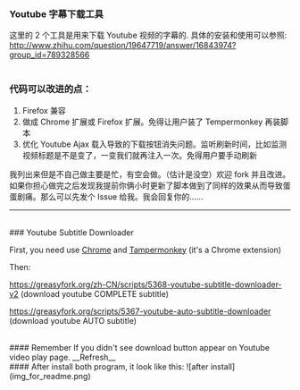 ### Youtube 字幕下载工具

这里的 2 个工具是用来下载 Youtube 视频的字幕的.
具体的安装和使用可以参照:
http://www.zhihu.com/question/19647719/answer/16843974?group_id=789328566
<br>
<br>
### 代码可以改进的点：
  1. Firefox 兼容
  2. 做成 Chrome 扩展或 Firefox 扩展。免得让用户装了 Tempermonkey 再装脚本
  3. 优化 Youtube Ajax 载入导致的下载按钮消失问题。监听刷新时间，比如监测视频标题是不是变了，一变我们就再注入一次。免得用户要手动刷新

我列出来但是不自己做主要是忙，有空会做。（估计是没空）欢迎 fork 并且改进。如果你担心做完之后发现我提前你俩小时更新了脚本做到了同样的效果从而导致蛋蛋剧痛。那么可以先发个 Issue 给我。我会回复你的……

---

<br>
### Youtube Subtitle Downloader

First, you need use [Chrome](https://www.google.com/chrome/browser/) and [Tampermonkey](https://chrome.google.com/webstore/detail/tampermonkey/dhdgffkkebhmkfjojejmpbldmpobfkfo?utm_source=chrome-ntp-icon) (it's a Chrome extension)


Then:

https://greasyfork.org/zh-CN/scripts/5368-youtube-subtitle-downloader-v2
(download youtube COMPLETE subtitle)

https://greasyfork.org/scripts/5367-youtube-auto-subtitle-downloader
(download youtube AUTO subtitle)


<br>
#### Remember
If you didn't see download button appear on Youtube video play page.
__Refresh__


<br>
#### After install both program, it look like this:
![after install](img_for_readme.png)
